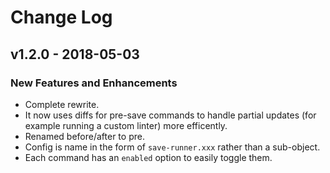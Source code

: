 # Change Log

## v1.2.0 - 2018-05-03

### New Features and Enhancements

* Complete rewrite.
* It now uses diffs for pre-save commands to handle partial updates (for example running a custom linter) more efficently.
* Renamed before/after to pre.
* Config is name in the form of `save-runner.xxx` rather than a sub-object.
* Each command has an `enabled` option to easily toggle them.
